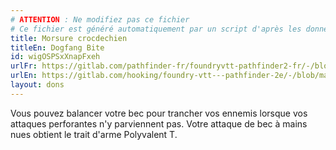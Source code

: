 ```yaml
---
# ATTENTION : Ne modifiez pas ce fichier
# Ce fichier est généré automatiquement par un script d'après les données du module Foundry VTT officiel et de sa traduction
title: Morsure crocdechien
titleEn: Dogfang Bite
id: wigOSPSxXnapFxeh
urlFr: https://gitlab.com/pathfinder-fr/foundryvtt-pathfinder2-fr/-/blob/master/data/feats/wigOSPSxXnapFxeh.htm
urlEn: https://gitlab.com/hooking/foundry-vtt---pathfinder-2e/-/blob/master/packs/data/feats.db/dogfang-bite.json
layout: dons
---
```

Vous pouvez balancer votre bec pour trancher vos ennemis lorsque vos attaques perforantes n'y parviennent pas. Votre attaque de bec à mains nues obtient le trait d'arme Polyvalent T.

